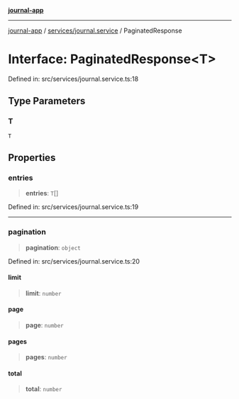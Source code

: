 [**journal-app**](../../../README.md)

***

[journal-app](../../../modules.md) / [services/journal.service](../README.md) / PaginatedResponse

# Interface: PaginatedResponse\<T\>

Defined in: src/services/journal.service.ts:18

## Type Parameters

### T

`T`

## Properties

### entries

> **entries**: `T`[]

Defined in: src/services/journal.service.ts:19

***

### pagination

> **pagination**: `object`

Defined in: src/services/journal.service.ts:20

#### limit

> **limit**: `number`

#### page

> **page**: `number`

#### pages

> **pages**: `number`

#### total

> **total**: `number`
